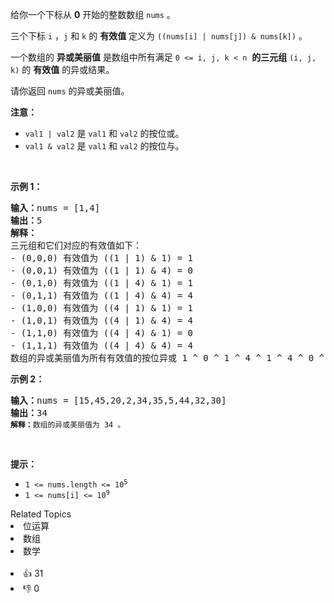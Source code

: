 <p>给你一个下标从 <strong>0</strong>&nbsp;开始的整数数组&nbsp;<code>nums</code>&nbsp;。</p>

<p>三个下标&nbsp;<code>i</code>&nbsp;，<code>j</code>&nbsp;和&nbsp;<code>k</code>&nbsp;的 <strong>有效值</strong>&nbsp;定义为&nbsp;<code>((nums[i] | nums[j]) &amp; nums[k])</code>&nbsp;。</p>

<p>一个数组的 <strong>异或美丽值</strong>&nbsp;是数组中所有满足&nbsp;<code>0 &lt;= i, j, k &lt; n</code>&nbsp;&nbsp;<strong>的三元组</strong>&nbsp;<code>(i, j, k)</code>&nbsp;的 <strong>有效值</strong>&nbsp;的异或结果。</p>

<p>请你返回&nbsp;<code>nums</code>&nbsp;的异或美丽值。</p>

<p><b>注意：</b></p>

<ul> 
 <li><code>val1 | val2</code>&nbsp;是&nbsp;<code>val1</code> 和&nbsp;<code>val2</code>&nbsp;的按位或。</li> 
 <li><code>val1 &amp; val2</code>&nbsp;是&nbsp;<code>val1</code> 和&nbsp;<code>val2</code>&nbsp;的按位与。</li> 
</ul>

<p>&nbsp;</p>

<p><strong>示例 1：</strong></p>

<pre>
<b>输入：</b>nums = [1,4]
<b>输出：</b>5
<b>解释：</b>
三元组和它们对应的有效值如下：
- (0,0,0) 有效值为 ((1 | 1) &amp; 1) = 1
- (0,0,1) 有效值为 ((1 | 1) &amp; 4) = 0
- (0,1,0) 有效值为 ((1 | 4) &amp; 1) = 1
- (0,1,1) 有效值为 ((1 | 4) &amp; 4) = 4
- (1,0,0) 有效值为 ((4 | 1) &amp; 1) = 1
- (1,0,1) 有效值为 ((4 | 1) &amp; 4) = 4
- (1,1,0) 有效值为 ((4 | 4) &amp; 1) = 0
- (1,1,1) 有效值为 ((4 | 4) &amp; 4) = 4 
数组的异或美丽值为所有有效值的按位异或 1 ^ 0 ^ 1 ^ 4 ^ 1 ^ 4 ^ 0 ^ 4 = 5 。</pre>

<p><strong>示例 2：</strong></p>

<pre>
<b>输入：</b>nums = [15,45,20,2,34,35,5,44,32,30]
<b>输出：</b>34
<span><code><span style=""><b>解释：</b>数组的异或美丽值为</span> 34 。</code></span>
</pre>

<p>&nbsp;</p>

<p><strong>提示：</strong></p>

<ul> 
 <li><code>1 &lt;= nums.length&nbsp;&lt;= 10<sup>5</sup></code></li> 
 <li><code>1 &lt;= nums[i] &lt;= 10<sup>9</sup></code></li> 
</ul>

<div><div>Related Topics</div><div><li>位运算</li><li>数组</li><li>数学</li></div></div><br><div><li>👍 31</li><li>👎 0</li></div>